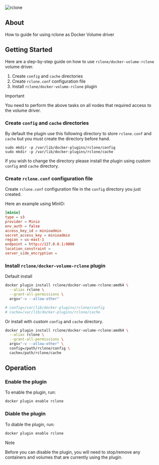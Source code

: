 ![rclone](https://upload.wikimedia.org/wikipedia/commons/thumb/e/e4/Rclone_wide_logo.svg/320px-Rclone_wide_logo.svg.png)

## About
How to guide for using rclone as Docker Volume driver

## Getting Started

Here are a step-by-step guide on how to use `rclone/docker-volume-rclone` volume driver.

1. Create `config` and `cache` directories
2. Create `rclone.conf` configuration file
3. Install `rclone/docker-volume-rclone` plugin

> [!IMPORTANT]
> You need to perform the above tasks on all nodes that required access to the volume driver.

### Create `config` and `cache` directories

By default the plugin use this following directory to store `rclone.conf` and `cache` but you must create the directory before hand.

```
sudo mkdir -p /var/lib/docker-plugins/rclone/config
sudo mkdir -p /var/lib/docker-plugins/rclone/cache
```

If you wish to change the directory please install the plugin using custom `config` and `cache` directory. 

### Create `rclone.conf` configuration file

Create `rclone.conf` configuration file in the `config` directory you just created.

Here an example using MinIO:
```conf
[minio]
type = s3
provider = Minio
env_auth = false
access_key_id = minioadmin
secret_access_key = minioadmin
region = us-east-1
endpoint = http://127.0.0.1:9000
location_constraint =
server_side_encryption =
```

### Install `rclone/docker-volume-rclone` plugin

Default install

```sh
docker plugin install rclone/docker-volume-rclone:amd64 \
  --alias rclone \
  --grant-all-permissions \
  args="-v --allow-other"

# config=/var/lib/docker-plugins/rclone/config
# cache=/var/lib/docker-plugins/rclone/cache
```

Or install with custom `config` and `cache` directory.

```sh
docker plugin install rclone/docker-volume-rclone:amd64 \
  --alias rclone \
  --grant-all-permissions \
  args="-v --allow-other" \
  config=/path/rclone/config \
  cache=/path/rclone/cache
```

## Operation

### Enable the plugin

To enable the plugin, run:

```sh
docker plugin enable rclone
```

### Diable the plugin

To diable the plugin, run:

```sh
docker plugin enable rclone
```

> [!NOTE]
> Before you can disable the plugin, you will need to stop/remove any containers and volumes that are currently using the plugin.
